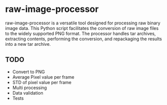 # raw-image-processor
raw-image-processor is a versatile tool designed for processing raw binary image data. This Python script facilitates the conversion of raw image files to the widely supported PNG format. The processor handles tar archives, extracting contents, performing the conversion, and repackaging the results into a new tar archive.

## TODO
- Convert to PNG
- Average Pixel value per frame
- STD of pixel value per frame
- Multi processing
- Data validation
- Tests